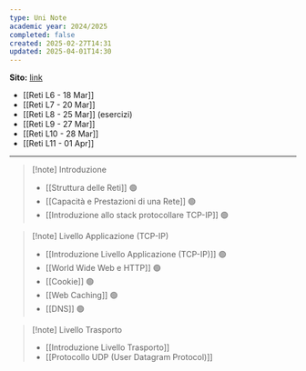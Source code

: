 ```yaml
---
type: Uni Note
academic year: 2024/2025
completed: false
created: 2025-02-27T14:31
updated: 2025-04-01T14:30
---
```

**Sito:** [link](https://classroom.google.com/c/MjEzMzIzMjE4MDBa)

- [[Reti L6 - 18 Mar]]
- [[Reti L7 - 20 Mar]]
- [[Reti L8 - 25 Mar]] (esercizi)
- [[Reti L9 - 27 Mar]]
- [[Reti L10 - 28 Mar]]
- [[Reti L11 - 01 Apr]]

---

>[!note] Introduzione
>- [[Struttura delle Reti]] 🟢
>- [[Capacità e Prestazioni di una Rete]] 🟢
>- [[Introduzione allo stack protocollare TCP-IP]] 🟢

>[!note] Livello Applicazione (TCP-IP)
>- [[Introduzione Livello Applicazione (TCP-IP)]] 🟢
>- [[World Wide Web e HTTP]] 🟢
>- [[Cookie]] 🟢
>- [[Web Caching]] 🟢
>- [[DNS]] 🟢

>[!note] Livello Trasporto
>- [[Introduzione Livello Trasporto]]
>- [[Protocollo UDP (User Datagram Protocol)]]
